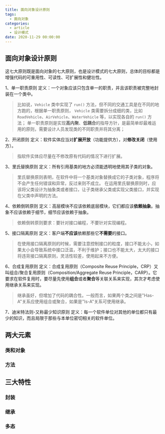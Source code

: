 ```yaml
---
title: 面向对象设计原则
tags:
  - 面向对象
categories:
  - article
  - 设计模式
date: 2020-11-29 00:00:00
---
```


## 面向对象设计原则

这七大原则既是面向对象的七大原则，也是设计模式的七大原则，总体的目标都是增强代码的可重用性、可读性、可扩展性和健壮性。

1、单一职责原则
定义：一个对象应该只包含单一的职责，并且该职责被完整地封装在一个类中。

> 比如说，`Vehicle` 类中实现了 `run()` 方法，但不同的交通工具是在不同的地方跑的，根据单一职责原则， `Vehicle` 类需要拆分成细的类，比如`RoadVehicle`、`AirVehicle`、`WaterVehicle` 等，以实现各自的 `run()` 方法；
> 单一职责原则是实现**高内聚**、**低耦合**的指导方针，是最简单却最难运用的原则，需要设计人员发现类的不同职责并将其分离；

2、开闭原则
定义：软件实体应当对**扩展开放**（功能提供方），对**修改关闭**（使用方）。

> 指软件实体应尽量在不修改原有代码的情况下进行扩展。

3、里氏替换原则
定义：所有引用基类的地方必须能透明地使用其子类的对象。

> 里氏替换原则表明，在软件中将一个基类对象替换成它的子类对象，程序将不会产生任何错误和异常，反过来则不成立。
> 在运用里氏替换原则时，应该将父类设计为抽象类或者接口，让子类继承父类或实现父类接口，并实现在父类中声明的方法。

4、依赖倒转原则
定义：高层模块不应该依赖底层模块，它们都应该**依赖抽象**。抽象不应该依赖于细节，细节应该依赖于抽象。

> 依赖倒转原则要求：要针对接口编程，不要针对实现编程。

5、接口隔离原则
定义：客户端**不应该**依赖那些它**不需要**的接口。

> 在使用接口隔离原则的时候，需要注意控制接口的粒度，接口不能太小，如果太小会导致系统中接口泛滥，不利于维护；接口也不能太大，太大的接口将违背接口隔离原则，灵活性较差，使用起来不方便。

6、合成复用原则
定义：合成复用原则（Composite Reuse Principle，CRP）又叫组合/聚合复用原则（Composition/Aggregate Reuse Principle，CARP）。它要求在软件复用时，要尽量先使用**组合**或者**聚合**等关联关系来实现，其次才考虑使用继承关系来实现。

> 继承虽好，但增加了代码的耦合性。一般而言，如果两个类之间是"Has-A"关系应使用组合或聚合，如果是"Is-A"关系可使用继承。

7、迪米特法则-又称最少知识原则
定义：每一个软件单位对其他的单位都只有最少的知识，而且局限于那些与本单位密切相关的软件单位。

## 两大元素

### 类和对象

### 方法

## 三大特性

### 封装

### 继承

### 多态
